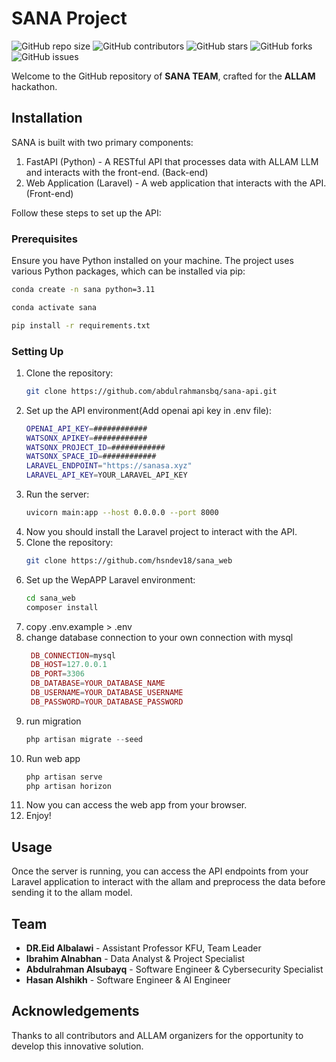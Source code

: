 
# SANA Project

![GitHub repo size](https://img.shields.io/github/repo-size/abdulrahmansbq/sana-api)
![GitHub contributors](https://img.shields.io/github/contributors/abdulrahmansbq/sana-api)
![GitHub stars](https://img.shields.io/github/stars/abdulrahmansbq/sana-api?style=social)
![GitHub forks](https://img.shields.io/github/forks/abdulrahmansbq/sana-api?style=social)
![GitHub issues](https://img.shields.io/github/issues/abdulrahmansbq/sana-api)


Welcome to the GitHub repository of **SANA TEAM**, crafted for the **ALLAM** hackathon.

## Installation

SANA is built with two primary components:

1. FastAPI (Python) - A RESTful API that processes data with ALLAM LLM and interacts with the front-end. (Back-end)
2. Web Application (Laravel) - A web application that interacts with the API. (Front-end)

Follow these steps to set up the API:
### Prerequisites

Ensure you have Python installed on your machine. The project uses various Python packages, which can be installed via pip:

```bash
conda create -n sana python=3.11 
```

```bash
conda activate sana
```

```bash
pip install -r requirements.txt
```

### Setting Up

1. Clone the repository:
    ```bash
    git clone https://github.com/abdulrahmansbq/sana-api.git
    ```
2. Set up the API environment(Add openai api key in .env file):
    ```bash
    OPENAI_API_KEY=############
    WATSONX_APIKEY=############
    WATSONX_PROJECT_ID=############
    WATSONX_SPACE_ID=############
    LARAVEL_ENDPOINT="https://sanasa.xyz"
    LARAVEL_API_KEY=YOUR_LARAVEL_API_KEY
    ```
3. Run the server:
    ```bash
    uvicorn main:app --host 0.0.0.0 --port 8000
    ```
4.  Now you should install the Laravel project to interact with the API.
5.  Clone the repository:
    ```bash
    git clone https://github.com/hsndev18/sana_web
    ```
4. Set up the WepAPP Laravel environment:
    ```bash
    cd sana_web
    composer install
    ```
5. copy .env.example > .env
6. change database connection to your own connection with mysql
   ```php
    DB_CONNECTION=mysql
    DB_HOST=127.0.0.1
    DB_PORT=3306
    DB_DATABASE=YOUR_DATABASE_NAME
    DB_USERNAME=YOUR_DATABASE_USERNAME
    DB_PASSWORD=YOUR_DATABASE_PASSWORD
    ```
7. run migration
    ```php
    php artisan migrate --seed
    ```
8. Run web app
   ```php
   php artisan serve
   php artisan horizon
   ```
9. Now you can access the web app from your browser.
10. Enjoy!
    
## Usage

Once the server is running, you can access the API endpoints from your Laravel application to interact with the allam and preprocess the data before sending it to the allam model.

## Team

- **DR.Eid Albalawi** - Assistant Professor KFU, Team Leader
- **Ibrahim Alnabhan** - Data Analyst & Project Specialist
- **Abdulrahman Alsubayq** - Software Engineer & Cybersecurity Specialist
- **Hasan Alshikh** - Software Engineer & AI Engineer

## Acknowledgements

Thanks to all contributors and ALLAM organizers for the opportunity to develop this innovative solution.
